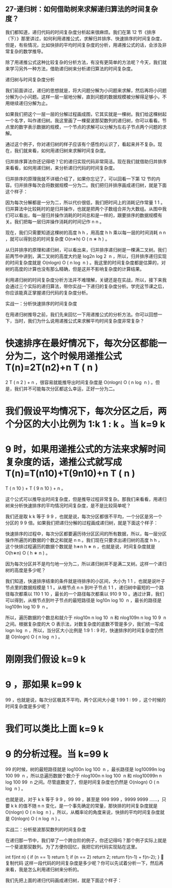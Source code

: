 ## 27-递归树：如何借助树来求解递归算法的时间复杂度？


我们都知道，递归代码的时间复杂度分析起来很麻烦。我们在第 12 节《排序（下）》那里讲过，如何利用递推公式，求解归并排序、快速排序的时间复杂度，但是，有些情况，比如快排的平均时间复杂度的分析，用递推公式的话，会涉及非常复杂的数学推导。

除了用递推公式这种比较复杂的分析方法，有没有更简单的方法呢？今天，我们就来学习另外一种方法，借助递归树来分析递归算法的时间复杂度。

递归树与时间复杂度分析

我们前面讲过，递归的思想就是，将大问题分解为小问题来求解，然后再将小问题分解为小小问题。这样一层一层地分解，直到问题的数据规模被分解得足够小，不用继续递归分解为止。

如果我们把这个一层一层的分解过程画成图，它其实就是一棵树。我们给这棵树起一个名字，叫作递归树。我这里画了一棵斐波那契数列的递归树，你可以看看。节点里的数字表示数据的规模，一个节点的求解可以分解为左右子节点两个问题的求解。



通过这个例子，你对递归树的样子应该有个感性的认识了，看起来并不复杂。现在，我们就来看，如何用递归树来求解时间复杂度。

归并排序算法你还记得吧？它的递归实现代码非常简洁。现在我们就借助归并排序来看看，如何用递归树，来分析递归代码的时间复杂度。

归并排序的原理我就不详细介绍了，如果你忘记了，可以回看一下第 12 节的内容。归并排序每次会将数据规模一分为二。我们把归并排序画成递归树，就是下面这个样子：



因为每次分解都是一分为二，所以代价很低，我们把时间上的消耗记作常量 1
1
。归并算法中比较耗时的是归并操作，也就是把两个子数组合并为大数组。从图中我们可以看出，每一层归并操作消耗的时间总和是一样的，跟要排序的数据规模有关。我们把每一层归并操作消耗的时间记作 n
n
。

现在，我们只需要知道这棵树的高度 h
h
，用高度 h
h
乘以每一层的时间消耗 n
n
，就可以得到总的时间复杂度 O(n∗h)
O
(
n
∗
h
)
。

从归并排序的原理和递归树，可以看出来，归并排序递归树是一棵满二叉树。我们前两节中讲到，满二叉树的高度大约是 log2n
log
2
⁡
n
，所以，归并排序递归实现的时间复杂度就是 O(nlogn)
O
(
n
log
⁡
n
)
。我这里的时间复杂度都是估算的，对树的高度的计算也没有那么精确，但是这并不影响复杂度的计算结果。

利用递归树的时间复杂度分析方法并不难理解，关键还是在实战，所以，接下来我会通过三个实际的递归算法，带你实战一下递归的复杂度分析。学完这节课之后，你应该能真正掌握递归代码的复杂度分析。

实战一：分析快速排序的时间复杂度

在用递归树推导之前，我们先来回忆一下用递推公式的分析方法。你可以回想一下，当时，我们为什么说用递推公式来求解平均时间复杂度非常复杂？

快速排序在最好情况下，每次分区都能一分为二，这个时候用递推公式 T(n)=2T(n2)+n
T
(
n
)
=
2
T
(
n
2
)
+
n
，很容易就能推导出时间复杂度是 O(nlogn)
O
(
n
log
⁡
n
)
。但是，我们并不可能每次分区都这么幸运，正好一分为二。

我们假设平均情况下，每次分区之后，两个分区的大小比例为 1:k
1
:
k
。当 k=9
k
=
9
 时，如果用递推公式的方法来求解时间复杂度的话，递推公式就写成 T(n)=T(n10)+T(9n10)+n
T
(
n
)
=
T
(
n
10
)
+
T
(
9
n
10
)
+
n
。

这个公式可以推导出时间复杂度，但是推导过程非常复杂。那我们来看看，用递归树来分析快速排序的平均情况时间复杂度，是不是比较简单呢？

我们还是取 k
k
 等于 9
9
，也就是说，每次分区都很不平均，一个分区是另一个分区的 9
9
 倍。如果我们把递归分解的过程画成递归树，就是下面这个样子：



快速排序的过程中，每次分区都要遍历待分区区间的所有数据，所以，每一层分区操作所遍历的数据的个数之和就是 n
n
。我们现在只要求出递归树的高度 h
h
，这个快排过程遍历的数据个数就是 h∗n
h
∗
n
，也就是说，时间复杂度就是 O(h∗n)
O
(
h
∗
n
)
。

因为每次分区并不是均匀地一分为二，所以递归树并不是满二叉树。这样一个递归树的高度是多少呢？

我们知道，快速排序结束的条件就是待排序的小区间，大小为 1
1
，也就是说叶子节点里的数据规模是 1
1
。从根节点 n
n
 到叶子节点 1
1
，递归树中最短的一个路径每次都乘以 110
1
10
，最长的一个路径每次都乘以 910
9
10
。通过计算，我们可以得到，从根节点到叶子节点的最短路径是 log10n
log
10
⁡
n
，最长的路径是 log109n
log
10
9
⁡
n
。



所以，遍历数据的个数总和就介于 nlog10n
n
log
10
⁡
n
 和 nlog109n
n
log
10
9
⁡
n
 之间。根据复杂度的大 O 表示法，对数复杂度的底数不管是多少，我们统一写成 logn
log
⁡
n
，所以，当分区大小比例是 1:9
1
:
9
 时，快速排序的时间复杂度仍然是 O(nlogn)
O
(
n
log
⁡
n
)
。

刚刚我们假设 k=9
k
=
9
，那如果 k=99
k
=
99
，也就是说，每次分区极其不平均，两个区间大小是 1:99
1
:
99
，这个时候的时间复杂度是多少呢？

我们可以类比上面 k=9
k
=
9
 的分析过程。当 k=99
k
=
99
 的时候，树的最短路径就是 log100n
log
100
⁡
n
，最长路径是 log10099n
log
100
99
⁡
n
，所以总遍历数据个数介于 nlog100n
n
log
100
⁡
n
 和 nlog10099n
n
log
100
99
⁡
n
 之间。尽管底数变了，但是时间复杂度也仍然是 O(nlogn)
O
(
n
log
⁡
n
)
。

也就是说，对于 k
k
 等于 9
9
，99
99
，甚至是 999
999
，9999
9999
……，只要 k
k
 的值不随 n
n
 变化，是一个事先确定的常量，那快排的时间复杂度就是 O(nlogn)
O
(
n
log
⁡
n
)
。所以，从概率论的角度来说，快排的平均时间复杂度就是 O(nlogn)
O
(
n
log
⁡
n
)
。

实战二：分析斐波那契数列的时间复杂度

在递归那一节中，我们举了一个跨台阶的例子，你还记得吗？那个例子实际上就是一个斐波那契数列。为了方便你回忆，我把它的代码实现贴在这里。

int f(int n) {
  if (n == 1) return 1;
  if (n == 2) return 2;
  return f(n-1) + f(n-2);
}
复制代码
这样一段代码的时间复杂度是多少呢？你可以先试着分析一下，然后再来看，我是怎么利用递归树来分析的。

我们先把上面的递归代码画成递归树，就是下面这个样子：



